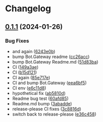 # Changelog

## [0.1.1](https://github.com/Sillock-Inc/Dotbot/compare/bot.gateway-v0.1.0...bot.gateway-v0.1.1) (2024-01-26)


### Bug Fixes

* and again ([6243e0b](https://github.com/Sillock-Inc/Dotbot/commit/6243e0ba107132d1a77e7457cd8cf2836b6f2f89))
* bump Bot.Gateway readme ([cc26acc](https://github.com/Sillock-Inc/Dotbot/commit/cc26accf51322a4d19a1b214d5625748e944241d))
* bump Bot.Gateway Readme.md ([51d83ba](https://github.com/Sillock-Inc/Dotbot/commit/51d83ba2e2ae9f33434ad97589a348f8de330c12))
* CI ([149a3ae](https://github.com/Sillock-Inc/Dotbot/commit/149a3ae76723b65b462ce0e879acc36146d3723b))
* CI ([b15d121](https://github.com/Sillock-Inc/Dotbot/commit/b15d1215b104ca050f9cf12027d2610b49090644))
* CI again ([85e717e](https://github.com/Sillock-Inc/Dotbot/commit/85e717e1bc90a3e56a4aeed52832d408a7ca8382))
* CI and bump Bot.Gateway ([eea6bf5](https://github.com/Sillock-Inc/Dotbot/commit/eea6bf5aca084e57a4543bf47c2db5469004f80d))
* CI env ([e6c11d8](https://github.com/Sillock-Inc/Dotbot/commit/e6c11d8cea6c9ce76b6c3cce8147772dd8470bde))
* hypothetical fix ([ab5810d](https://github.com/Sillock-Inc/Dotbot/commit/ab5810d7ac6e1744840ef74b1cadfcc0e4b95445))
* Readme bug test ([60afd85](https://github.com/Sillock-Inc/Dotbot/commit/60afd853784f6cdcbf103647e15eb31345c554e2))
* Readme.md bump ([3abadde](https://github.com/Sillock-Inc/Dotbot/commit/3abaddedd770fd40ef20dad32b810673d9210c1c))
* release-please CI fixes ([3c8816d](https://github.com/Sillock-Inc/Dotbot/commit/3c8816d357b6232e0691fea5783ca22f22c05064))
* switch back to release-please ([e36c458](https://github.com/Sillock-Inc/Dotbot/commit/e36c4581769758192105f391e6fef5c355d190f1))
